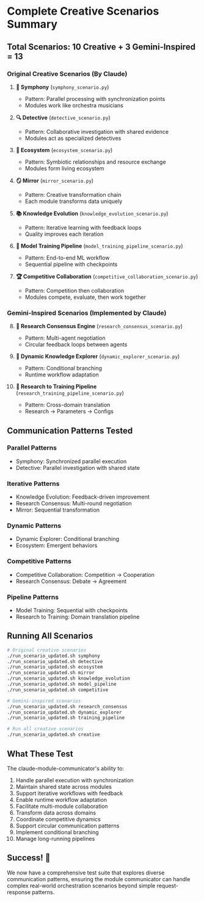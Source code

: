# Complete Creative Scenarios Summary

## Total Scenarios: 10 Creative + 3 Gemini-Inspired = 13

### Original Creative Scenarios (By Claude)

1. **🎼 Symphony** (`symphony_scenario.py`)
   - Pattern: Parallel processing with synchronization points
   - Modules work like orchestra musicians

2. **🔍 Detective** (`detective_scenario.py`)
   - Pattern: Collaborative investigation with shared evidence
   - Modules act as specialized detectives

3. **🌳 Ecosystem** (`ecosystem_scenario.py`)
   - Pattern: Symbiotic relationships and resource exchange
   - Modules form living ecosystem

4. **🪞 Mirror** (`mirror_scenario.py`)
   - Pattern: Creative transformation chain
   - Each module transforms data uniquely

5. **📚 Knowledge Evolution** (`knowledge_evolution_scenario.py`)
   - Pattern: Iterative learning with feedback loops
   - Quality improves each iteration

6. **🤖 Model Training Pipeline** (`model_training_pipeline_scenario.py`)
   - Pattern: End-to-end ML workflow
   - Sequential pipeline with checkpoints

7. **🏆 Competitive Collaboration** (`competitive_collaboration_scenario.py`)
   - Pattern: Competition then collaboration
   - Modules compete, evaluate, then work together

### Gemini-Inspired Scenarios (Implemented by Claude)

8. **🤝 Research Consensus Engine** (`research_consensus_scenario.py`)
   - Pattern: Multi-agent negotiation
   - Circular feedback loops between agents

9. **🔭 Dynamic Knowledge Explorer** (`dynamic_explorer_scenario.py`)
   - Pattern: Conditional branching
   - Runtime workflow adaptation

10. **🔬 Research to Training Pipeline** (`research_training_pipeline_scenario.py`)
    - Pattern: Cross-domain translation
    - Research → Parameters → Configs

## Communication Patterns Tested

### Parallel Patterns
- Symphony: Synchronized parallel execution
- Detective: Parallel investigation with shared state

### Iterative Patterns
- Knowledge Evolution: Feedback-driven improvement
- Research Consensus: Multi-round negotiation
- Mirror: Sequential transformation

### Dynamic Patterns
- Dynamic Explorer: Conditional branching
- Ecosystem: Emergent behaviors

### Competitive Patterns
- Competitive Collaboration: Competition → Cooperation
- Research Consensus: Debate → Agreement

### Pipeline Patterns
- Model Training: Sequential with checkpoints
- Research to Training: Domain translation pipeline

## Running All Scenarios

```bash
# Original creative scenarios
./run_scenario_updated.sh symphony
./run_scenario_updated.sh detective
./run_scenario_updated.sh ecosystem
./run_scenario_updated.sh mirror
./run_scenario_updated.sh knowledge_evolution
./run_scenario_updated.sh model_pipeline
./run_scenario_updated.sh competitive

# Gemini-inspired scenarios
./run_scenario_updated.sh research_consensus
./run_scenario_updated.sh dynamic_explorer
./run_scenario_updated.sh training_pipeline

# Run all creative scenarios
./run_scenario_updated.sh creative
```

## What These Test

The claude-module-communicator's ability to:
1. Handle parallel execution with synchronization
2. Maintain shared state across modules
3. Support iterative workflows with feedback
4. Enable runtime workflow adaptation
5. Facilitate multi-module collaboration
6. Transform data across domains
7. Coordinate competitive dynamics
8. Support circular communication patterns
9. Implement conditional branching
10. Manage long-running pipelines

## Success! 🎉

We now have a comprehensive test suite that explores diverse communication patterns, ensuring the module communicator can handle complex real-world orchestration scenarios beyond simple request-response patterns.